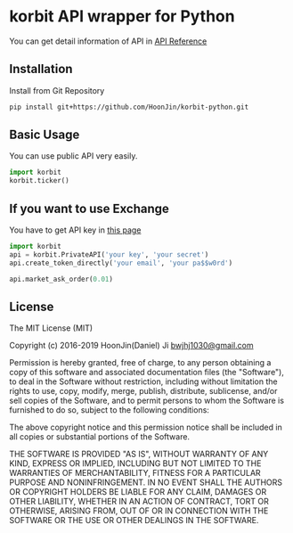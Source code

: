 # korbit API wrapper for Python

You can get detail information of API in [API Reference](https://apidocs.korbit.co.kr/)


## Installation
Install from Git Repository
```sh
pip install git+https://github.com/HoonJin/korbit-python.git
```

## Basic Usage
You can use public API very easily.
```python
import korbit
korbit.ticker()
```

## If you want to use Exchange
You have to get API key in [this page](https://www.korbit.co.kr/settings/api)
```python
import korbit
api = korbit.PrivateAPI('your key', 'your secret')
api.create_token_directly('your email', 'your pa$$w0rd')

api.market_ask_order(0.01)
```


## License
The MIT License (MIT)

Copyright (c) 2016-2019 HoonJin(Daniel) Ji bwjhj1030@gmail.com

Permission is hereby granted, free of charge, to any person obtaining a copy
of this software and associated documentation files (the "Software"), to deal
in the Software without restriction, including without limitation the rights
to use, copy, modify, merge, publish, distribute, sublicense, and/or sell
copies of the Software, and to permit persons to whom the Software is
furnished to do so, subject to the following conditions:

The above copyright notice and this permission notice shall be included in all
copies or substantial portions of the Software.

THE SOFTWARE IS PROVIDED "AS IS", WITHOUT WARRANTY OF ANY KIND, EXPRESS OR
IMPLIED, INCLUDING BUT NOT LIMITED TO THE WARRANTIES OF MERCHANTABILITY,
FITNESS FOR A PARTICULAR PURPOSE AND NONINFRINGEMENT. IN NO EVENT SHALL THE
AUTHORS OR COPYRIGHT HOLDERS BE LIABLE FOR ANY CLAIM, DAMAGES OR OTHER
LIABILITY, WHETHER IN AN ACTION OF CONTRACT, TORT OR OTHERWISE, ARISING FROM,
OUT OF OR IN CONNECTION WITH THE SOFTWARE OR THE USE OR OTHER DEALINGS IN THE
SOFTWARE.
